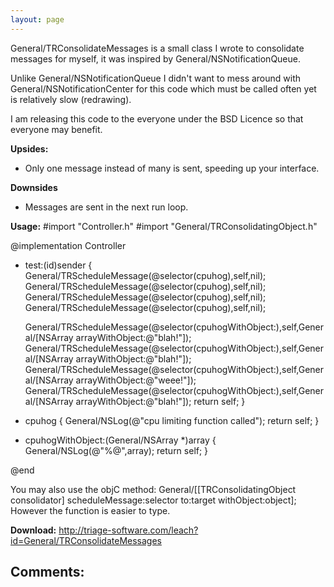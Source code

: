 ```yaml
---
layout: page
---
```


General/TRConsolidateMessages is a small class I wrote to consolidate messages for myself, it was inspired by General/NSNotificationQueue.

Unlike General/NSNotificationQueue I didn't want to mess around with General/NSNotificationCenter for this code which must be called often yet is relatively slow (redrawing).

I am releasing this code to the everyone under the BSD Licence so that everyone may benefit.

**Upsides:**

* Only one message instead of many is sent, speeding up your interface.


**Downsides**

* Messages are sent in the next run loop.


**Usage:**
    #import "Controller.h"
#import "General/TRConsolidatingObject.h"

@implementation Controller
- test:(id)sender
{
	General/TRScheduleMessage(@selector(cpuhog),self,nil);
	General/TRScheduleMessage(@selector(cpuhog),self,nil);
	General/TRScheduleMessage(@selector(cpuhog),self,nil);
	General/TRScheduleMessage(@selector(cpuhog),self,nil);
	
	General/TRScheduleMessage(@selector(cpuhogWithObject:),self,General/[NSArray arrayWithObject:@"blah!"]);
	General/TRScheduleMessage(@selector(cpuhogWithObject:),self,General/[NSArray arrayWithObject:@"blah!"]);
	General/TRScheduleMessage(@selector(cpuhogWithObject:),self,General/[NSArray arrayWithObject:@"weee!"]);
	General/TRScheduleMessage(@selector(cpuhogWithObject:),self,General/[NSArray arrayWithObject:@"blah!"]);
	return self;
}

- cpuhog
{
	General/NSLog(@"cpu limiting function called");
	return self;
}

- cpuhogWithObject:(General/NSArray *)array
{
	General/NSLog(@"%@",array);
	return self;
}

@end


You may also use the objC method:     General/[[TRConsolidatingObject consolidator] scheduleMessage:selector to:target withObject:object]; However the function is easier to type.

**Download:**
http://triage-software.com/leach?id=General/TRConsolidateMessages

**Comments:**
----